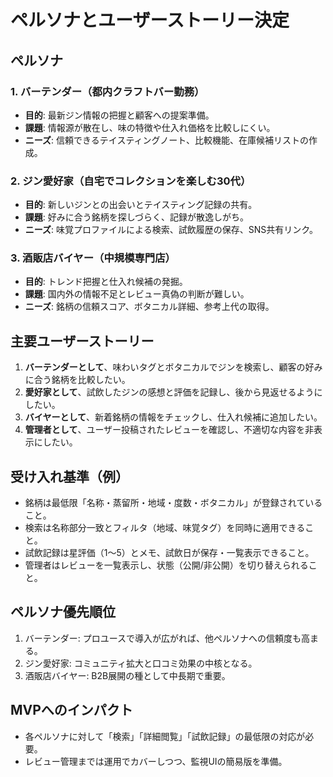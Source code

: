 # ペルソナとユーザーストーリー決定

## ペルソナ

### 1. バーテンダー（都内クラフトバー勤務）
- **目的**: 最新ジン情報の把握と顧客への提案準備。
- **課題**: 情報源が散在し、味の特徴や仕入れ価格を比較しにくい。
- **ニーズ**: 信頼できるテイスティングノート、比較機能、在庫候補リストの作成。

### 2. ジン愛好家（自宅でコレクションを楽しむ30代）
- **目的**: 新しいジンとの出会いとテイスティング記録の共有。
- **課題**: 好みに合う銘柄を探しづらく、記録が散逸しがち。
- **ニーズ**: 味覚プロファイルによる検索、試飲履歴の保存、SNS共有リンク。

### 3. 酒販店バイヤー（中規模専門店）
- **目的**: トレンド把握と仕入れ候補の発掘。
- **課題**: 国内外の情報不足とレビュー真偽の判断が難しい。
- **ニーズ**: 銘柄の信頼スコア、ボタニカル詳細、参考上代の取得。

## 主要ユーザーストーリー

1. **バーテンダーとして**、味わいタグとボタニカルでジンを検索し、顧客の好みに合う銘柄を比較したい。
2. **愛好家として**、試飲したジンの感想と評価を記録し、後から見返せるようにしたい。
3. **バイヤーとして**、新着銘柄の情報をチェックし、仕入れ候補に追加したい。
4. **管理者として**、ユーザー投稿されたレビューを確認し、不適切な内容を非表示にしたい。

## 受け入れ基準（例）
- 銘柄は最低限「名称・蒸留所・地域・度数・ボタニカル」が登録されていること。
- 検索は名称部分一致とフィルタ（地域、味覚タグ）を同時に適用できること。
- 試飲記録は星評価（1〜5）とメモ、試飲日が保存・一覧表示できること。
- 管理者はレビューを一覧表示し、状態（公開/非公開）を切り替えられること。

## ペルソナ優先順位
1. バーテンダー: プロユースで導入が広がれば、他ペルソナへの信頼度も高まる。
2. ジン愛好家: コミュニティ拡大と口コミ効果の中核となる。
3. 酒販店バイヤー: B2B展開の種として中長期で重要。

## MVPへのインパクト
- 各ペルソナに対して「検索」「詳細閲覧」「試飲記録」の最低限の対応が必要。
- レビュー管理までは運用でカバーしつつ、監視UIの簡易版を準備。
